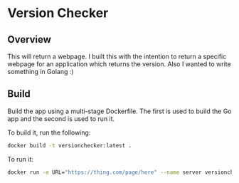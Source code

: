 # Version Checker
## Overview
This will return a webpage. I built this with the intention to return a specific webpage for an application which returns the version. Also I wanted to write something in Golang :)

## Build
Build the app using a multi-stage Dockerfile. The first is used to build the Go app and the second is used to run it. 

To build it, run the following:
```bash
docker build -t versionchecker:latest .
```

To run it:
```bash
docker run -e URL="https://thing.com/page/here" --name server versionchecker:latest
```

